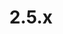 ---
# metadata # 
title:  2.5.x
description: Version 2.5.x 
date: 
# taxonomy #
tags:
series:
seriesPart:
cascade:
    latestPatch: 2.5.7
    majorMinor: 2.5
    clientPython: 7.3
    extensionJupyterLab: 2.5.7
    mountServerBinary: 2.5.7
    release: 2.5.x  # used by sitemap.xml in themes folder
---